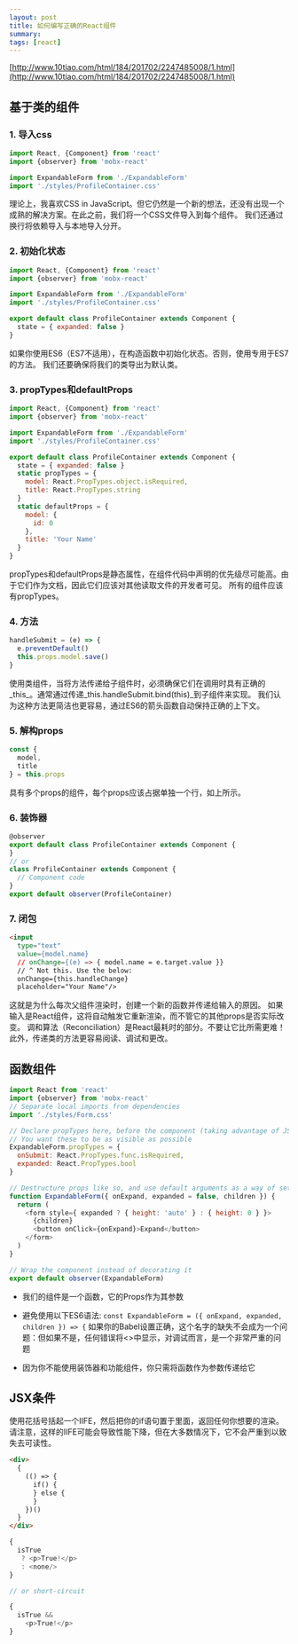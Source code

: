```yaml
---
layout: post
title: 如何编写正确的React组件
summary: 
tags: [react]
---
```


[http://www.10tiao.com/html/184/201702/2247485008/1.html](http://www.10tiao.com/html/184/201702/2247485008/1.html)

## 基于类的组件
### 1. 导入css
``` js
import React, {Component} from 'react'
import {observer} from 'mobx-react'

import ExpandableForm from './ExpandableForm'
import './styles/ProfileContainer.css'
```
理论上，我喜欢CSS in JavaScript。但它仍然是一个新的想法，还没有出现一个成熟的解决方案。在此之前，我们将一个CSS文件导入到每个组件。
我们还通过换行将依赖导入与本地导入分开。

### 2. 初始化状态
``` js
import React, {Component} from 'react'
import {observer} from 'mobx-react'

import ExpandableForm from './ExpandableForm'
import './styles/ProfileContainer.css'

export default class ProfileContainer extends Component {
  state = { expanded: false }
}
```
如果你使用ES6（ES7不适用），在构造函数中初始化状态。否则，使用专用于ES7的方法。
我们还要确保将我们的类导出为默认类。

### 3. propTypes和defaultProps
``` js
import React, {Component} from 'react'
import {observer} from 'mobx-react'

import ExpandableForm from './ExpandableForm'
import './styles/ProfileContainer.css'

export default class ProfileContainer extends Component {
  state = { expanded: false }
  static propTypes = {
    model: React.PropTypes.object.isRequired,
    title: React.PropTypes.string
  }
  static defaultProps = {
    model: {
      id: 0
    },
    title: 'Your Name'
  }
}
```
propTypes和defaultProps是静态属性，在组件代码中声明的优先级尽可能高。由于它们作为文档，因此它们应该对其他读取文件的开发者可见。
所有的组件应该有propTypes。

### 4. 方法
``` js
handleSubmit = (e) => {
  e.preventDefault()
  this.props.model.save()
}
```
使用类组件，当将方法传递给子组件时，必须确保它们在调用时具有正确的_this_。通常通过传递_this.handleSubmit.bind(this)_到子组件来实现。
我们认为这种方法更简洁也更容易，通过ES6的箭头函数自动保持正确的上下文。

### 5. 解构props
``` js
const {
  model,
  title
} = this.props
```
具有多个props的组件，每个props应该占据单独一个行，如上所示。

### 6. 装饰器
``` js
@observer
export default class ProfileContainer extends Component {
}
// or
class ProfileContainer extends Component {
  // Component code
}
export default observer(ProfileContainer)
```

### 7. 闭包
``` html
<input
  type="text"
  value={model.name}
  // onChange={(e) => { model.name = e.target.value }}
  // ^ Not this. Use the below:
  onChange={this.handleChange}
  placeholder="Your Name"/>
```
这就是为什么每次父组件渲染时，创建一个新的函数并传递给输入的原因。
如果输入是React组件，这将自动触发它重新渲染，而不管它的其他props是否实际改变。
调和算法（Reconciliation）是React最耗时的部分。不要让它比所需更难！此外，传递类的方法更容易阅读、调试和更改。

## 函数组件
``` js
import React from 'react'
import {observer} from 'mobx-react'
// Separate local imports from dependencies
import './styles/Form.css'

// Declare propTypes here, before the component (taking advantage of JS function hoisting)
// You want these to be as visible as possible
ExpandableForm.propTypes = {
  onSubmit: React.PropTypes.func.isRequired,
  expanded: React.PropTypes.bool
}

// Destructure props like so, and use default arguments as a way of setting defaultProps
function ExpandableForm({ onExpand, expanded = false, children }) {
  return (
    <form style={ expanded ? { height: 'auto' } : { height: 0 } }>
      {children}
      <button onClick={onExpand}>Expand</button>
    </form>
  )
}

// Wrap the component instead of decorating it
export default observer(ExpandableForm)
```

+ 我们的组件是一个函数，它的Props作为其参数

+ 避免使用以下ES6语法: `const ExpandableForm = ({ onExpand, expanded, children }) => {` 如果你的Babel设置正确，这个名字的缺失不会成为一个问题：但如果不是，任何错误将<<anonymous>>中显示，对调试而言，是一个非常严重的问题

+ 因为你不能使用装饰器和功能组件，你只需将函数作为参数传递给它

## JSX条件
使用花括号括起一个IIFE，然后把你的if语句置于里面，返回任何你想要的渲染。请注意，这样的IIFE可能会导致性能下降，但在大多数情况下，它不会严重到以致失去可读性。
``` html
<div>
  {
    (() => {
      if() {
      } else {
      }
    })()
  }
</div>
```

``` js
{
  isTrue
   ? <p>True!</p>
   : <none/>
}

// or short-circuit

{
  isTrue && 
    <p>True!</p>
}
```
